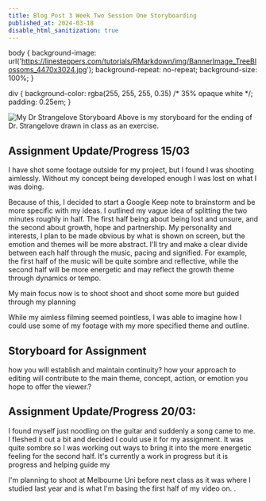 ```yaml
---
title: Blog Post 3 Week Two Session One Storyboarding
published_at: 2024-03-18
disable_html_sanitization: true
---
```

body {
  background-image: url('https://linesteppers.com/tutorials/RMarkdown/img/BannerImage_TreeBlossoms_4470x3024.jpg');
  background-repeat: no-repeat;
  background-size: 100%;
}

div {
  background-color: rgba(255, 255, 255, 0.35)   /* 35% opaque white */;
  padding: 0.25em;
}


![My Dr Strangelove Storyboard](/w02s1/storyboard_strangelove.jpg)
Above is my storyboard for the ending of Dr. Strangelove drawn in class as an exercise.

## Assignment Update/Progress 15/03
I have shot some footage outside for my project, but I found I was shooting aimlessly. Without my concept being developed enough I was lost on what I was doing. 

Because of this, I decided to start a Google Keep note to brainstorm and be more specific with my ideas.
I outlined my vague idea of splitting the two minutes roughly in half. The first half being about being lost and unsure, and the second about growth, hope and partnership. My personality and interests, I plan to be made obvious by what is shown on screen, but the emotion and themes will be more abstract. 
I'll try and make a clear divide between each half through the music, pacing and signified.
For example, the first half of the music will be quite sombre and reflective, while the second half will be more energetic and may reflect the growth theme through dynamics or tempo.

My main focus now is to shoot shoot and shoot some more but guided through my planning

While my aimless filming seemed pointless, I was able to imagine how I could use some of my footage with my more specified theme and outline.



## Storyboard for Assignment
how you will establish and maintain continuity?
how your approach to editing will contribute to the main theme, concept, action, or emotion you hope to offer the viewer.?



## Assignment Update/Progress 20/03: 
I found myself just noodling on the guitar and suddenly a song came to me. I fleshed it out a bit and decided I could use it for my assignment. It was quite sombre so I was working out ways to bring it into the more energetic feeling for the second half. It's currently a work in progress but it is progress and helping guide my 

I'm planning to shoot at Melbourne Uni before next class as it was where I studied last year and is what I'm basing the first half of my video on.
.





